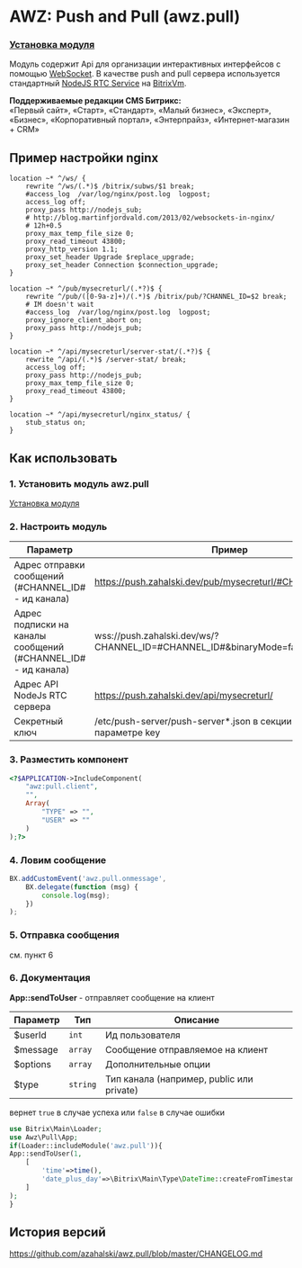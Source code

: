 # AWZ: Push and Pull (awz.pull)

### [Установка модуля](https://github.com/azahalski/awz.pull/tree/main/docs/install.md)

<!-- desc-start -->

Модуль содержит Api для организации интерактивных интерфейсов с помощью [WebSocket](https://ru.wikipedia.org/wiki/WebSocket).
В качестве push and pull сервера используется стандартный [NodeJS RTC Service](https://dev.1c-bitrix.ru/learning/course/index.php?COURSE_ID=48&LESSON_ID=21636&LESSON_PATH=3918.4635.11757.21636) на [BitrixVm](https://dev.1c-bitrix.ru/learning/course/index.php?COURSE_ID=37&CHAPTER_ID=029374&LESSON_PATH=3908.29228.29374).

**Поддерживаемые редакции CMS Битрикс:**<br>
«Первый сайт», «Старт», «Стандарт», «Малый бизнес», «Эксперт», «Бизнес», «Корпоративный портал», «Энтерпрайз», «Интернет-магазин + CRM»

<!-- desc-end -->

<!-- nginx-start -->
## Пример настройки nginx

```editorconfig
location ~* ^/ws/ {
    rewrite ^/ws/(.*)$ /bitrix/subws/$1 break;
    #access_log  /var/log/nginx/post.log  logpost;
    access_log off;
    proxy_pass http://nodejs_sub;
    # http://blog.martinfjordvald.com/2013/02/websockets-in-nginx/
    # 12h+0.5
    proxy_max_temp_file_size 0;
    proxy_read_timeout 43800;
    proxy_http_version 1.1;
    proxy_set_header Upgrade $replace_upgrade;
    proxy_set_header Connection $connection_upgrade;
}

location ~* ^/pub/mysecreturl/(.*?)$ {
    rewrite ^/pub/([0-9a-z]+)/(.*)$ /bitrix/pub/?CHANNEL_ID=$2 break;
    # IM doesn't wait
    #access_log  /var/log/nginx/post.log  logpost;
    proxy_ignore_client_abort on;
    proxy_pass http://nodejs_pub;
}

location ~* ^/api/mysecreturl/server-stat/(.*?)$ {
    rewrite ^/api/(.*)$ /server-stat/ break;
    access_log off;
    proxy_pass http://nodejs_pub;
    proxy_max_temp_file_size 0;
    proxy_read_timeout 43800;
}

location ~* ^/api/mysecreturl/nginx_status/ {
    stub_status on;
}
```

<!-- nginx-end -->

<!-- dev-start -->
## Как использовать

### 1. Установить модуль awz.pull

[Установка модуля](https://github.com/azahalski/awz.pull/tree/main/docs/install.md)

### 2. Настроить модуль

| Параметр                                                      | Пример                                                                          |
|---------------------------------------------------------------|---------------------------------------------------------------------------------|
| Адрес отправки сообщений (#CHANNEL_ID# - ид канала)           | https://push.zahalski.dev/pub/mysecreturl/#CHANNEL_ID#                          |
| Адрес подписки на каналы сообщений (#CHANNEL_ID# - ид канала) | wss://push.zahalski.dev/ws/?CHANNEL_ID=#CHANNEL_ID#&binaryMode=false&revision=19 |
| Адрес API NodeJs RTC сервера                                  | https://push.zahalski.dev/api/mysecreturl/                                      |
| Секретный ключ                                                | /etc/push-server/push-server*.json в секции security в параметре key            |

### 3. Разместить компонент

```php
<?$APPLICATION->IncludeComponent(
    "awz:pull.client",
    "",
    Array(
        "TYPE" => "",
        "USER" => ""
    )
);?>
```

### 4. Ловим сообщение

```js
BX.addCustomEvent('awz.pull.onmessage',
    BX.delegate(function (msg) {
        console.log(msg);
    })
);
```

### 5. Отправка сообщения

см. пункт 6

### 6. Документация

**App::sendToUser** - отправляет сообщение на клиент

| Параметр | Тип       | Описание                                   |
|----------|-----------|--------------------------------------------|
| $userId  | `int`     | Ид пользователя                            |
| $message | `array`   | Сообщение отправляемое на клиент           |
| $options | `array`   | Дополнительные опции                       |
| $type    | `string`  | Тип канала (например, public или private)  |

вернет `true` в случае успеха или `false` в случае ошибки

```php
use Bitrix\Main\Loader;
use Awz\Pull\App;
if(Loader::includeModule('awz.pull')){
App::sendToUser(1, 
    [
        'time'=>time(), 
        'date_plus_day'=>\Bitrix\Main\Type\DateTime::createFromTimestamp(time()+86400)
    ]
);
}
```

<!-- dev-end -->

<!-- cl-start -->
## История версий

https://github.com/azahalski/awz.pull/blob/master/CHANGELOG.md

<!-- cl-end -->